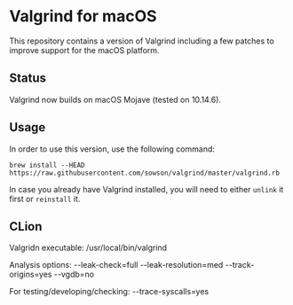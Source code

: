 # Valgrind for macOS

This repository contains a version of Valgrind including a few patches to improve support for the macOS platform.

## Status

Valgrind now builds on macOS Mojave (tested on 10.14.6).

## Usage

In order to use this version, use the following command:

```
brew install --HEAD https://raw.githubusercontent.com/sowson/valgrind/master/valgrind.rb
```

In case you already have Valgrind installed, you will need to either `unlink` it first or `reinstall` it.

## CLion

Valgridn executable:
/usr/local/bin/valgrind

Analysis options:
--leak-check=full --leak-resolution=med --track-origins=yes --vgdb=no

For testing/developing/checking:
--trace-syscalls=yes

